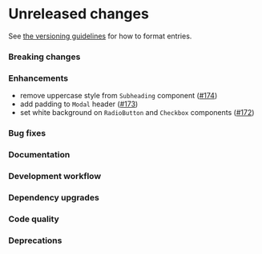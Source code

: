# Unreleased changes

See [the versioning guidelines](VERSIONING.md) for how to format entries.

### Breaking changes

### Enhancements

-   remove uppercase style from `Subheading` component ([#174](https://github.com/FieldLevel/FieldLevelPlaybook/pull/174))
-   add padding to `Modal` header ([#173](https://github.com/FieldLevel/FieldLevelPlaybook/pull/173))
-   set white background on `RadioButton` and `Checkbox` components ([#172](https://github.com/FieldLevel/FieldLevelPlaybook/pull/172))

### Bug fixes

### Documentation

### Development workflow

### Dependency upgrades

### Code quality

### Deprecations
